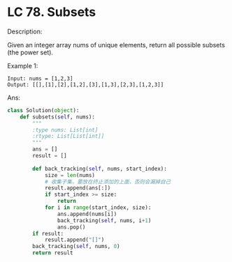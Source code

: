 # LC 78. Subsets

Description:

Given an integer array nums of unique elements, return all possible subsets (the power set).

Example 1:

```
Input: nums = [1,2,3]
Output: [[],[1],[2],[1,2],[3],[1,3],[2,3],[1,2,3]]
```

Ans:

```py
class Solution(object):
    def subsets(self, nums):
        """
        :type nums: List[int]
        :rtype: List[List[int]]
        """
        ans = []
        result = []
    
        def back_tracking(self, nums, start_index):
            size = len(nums)
            # 收集子集，要放在终止添加的上面，否则会漏掉自己
            result.append(ans[:])
            if start_index >= size:
                return
            for i in range(start_index, size):
                ans.append(nums[i])
                back_tracking(self, nums, i+1)
                ans.pop()
        if result:
            result.append("[]")
        back_tracking(self, nums, 0)
        return result
```